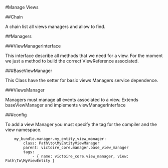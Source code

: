 #Manage Views

##Chain

A chain list all views managers and allow to find.

##Managers

###ViewManagerInterface

This interface describe all methods that we need for a view.
For the moment we just a method to build the correct ViewReference associated.

###BaseViewManager

This Class have the setter for basic views Managers service dependence.

###ViewsManager

Managers must manage all events associated to a view.
Extends baseViewManager and implements viewManagerInterface

###config

To add a view Manager you must specify the tag for the compiler and the view namespace.

        my_bundle.manager.my_entity_view_manager:
            class: Path\to\MyEntityViewManager
            parent: victoire_core.manager.base_view_manager
            tags:
                - { name: victoire_core.view_manager, view: Path\To\MyViewEntity }
